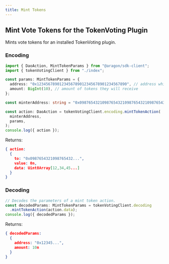 ```yaml
---
title: Mint Tokens
---
```


## Mint Vote Tokens for the TokenVoting Plugin

Mints vote tokens for an installed TokenVoting plugin.

### Encoding

```ts
import { DaoAction, MintTokenParams } from "@aragon/sdk-client";
import { tokenVotingClient } from "./index";

const params: MintTokenParams = {
  address: "0x1234567890123456789012345678901234567890", // address which will receive the minted tokens
  amount: BigInt(10), // amount of tokens they will receive
};

const minterAddress: string = "0x0987654321098765432109876543210987654321"; // the contract address of the token to mint

const action: DaoAction = tokenVotingClient.encoding.mintTokenAction(
  minterAddress,
  params,
);
console.log({ action });
```


Returns:

```json
{ action:
  {
    to: "0x0987654321098765432...",
    value: 0n,
    data: Uint8Array[12,34,45...]
  }
}
```

### Decoding

```ts
// Decodes the parameters of a mint token action.
const decodedParams: MintTokenParams = tokenVotingClient.decoding
  .mintTokenAction(action.data);
console.log({ decodedParams });
```


Returns:

```json
{ decodedParams:
  {
    address: "0x12345...",
    amount: 10n
  }
}
```